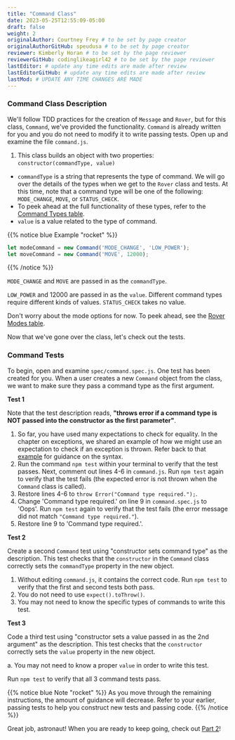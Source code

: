 ```yaml
---
title: "Command Class"
date: 2023-05-25T12:55:09-05:00
draft: false
weight: 2
originalAuthor: Courtney Frey # to be set by page creator
originalAuthorGitHub: speudusa # to be set by page creator
reviewer: Kimberly Horan # to be set by the page reviewer
reviewerGitHub: codinglikeagirl42 # to be set by the page reviewer
lastEditor: # update any time edits are made after review
lastEditorGitHub: # update any time edits are made after review
lastMod: # UPDATE ANY TIME CHANGES ARE MADE
---
```


### Command Class Description

We'll follow TDD practices for the creation of `Message` and `Rover`, but for this class, `Command`, we've provided the functionality. `Command` is already written for you and you do not need to modify it to write passing tests. Open up and examine the file `command.js`.

1. This class builds an object with two properties: `constructor(commandType, value)`
- `commandType` is a string that represents the type of command. We will go over the details of the types when we get to the `Rover` class and tests. At this time, note that a command type will be one of the following: `MODE_CHANGE`, `MOVE`, or `STATUS_CHECK`.
- To peek ahead at the full functionality of these types, refer to the [Command Types table](command-types-table).
- `value` is a value related to the type of command.

{{% notice blue Example "rocket" %}}
```javascript
let modeCommand = new Command('MODE_CHANGE', 'LOW_POWER');
let moveCommand = new Command('MOVE', 12000);
```
{{% /notice %}}

`MODE_CHANGE` and `MOVE` are passed in as the `commandType`.

`LOW_POWER` and 12000 are passed in as the `value`. Different command types require different kinds of values. `STATUS_CHECK` takes no value.

Don't worry about the mode options for now. To peek ahead, see the [Rover Modes table](rover-modes-table).

Now that we've gone over the class, let's check out the tests.

### Command Tests

To begin, open and examine `spec/command.spec.js`. One test has been created for you. When a user creates a new `Command` object from the class, we want to make sure they pass a command type as the first argument.

**Test 1**

Note that the test description reads, **"throws error if a command type is NOT passed into the constructor as the first parameter"**.

1. So far, you have used many expectations to check for equality. In the chapter on exceptions, we shared an example of how we might use an expectation to check if an exception is thrown. Refer back to that [example](exception-expectations) for guidance on the syntax.
1. Run the command `npm test` within your terminal to verify that the test passes. Next, comment out lines 4-6 in `command.js`. Run `npm test` again to verify that the test fails (the expected error is not thrown when the `Command` class is called).
1. Restore lines 4-6 to `throw Error("Command type required.");`.
1. Change 'Command type required.' on line 9 in `command.spec.js` to 'Oops'. Run `npm test` again to verify that the test fails (the error message did not match `"Command type required."`).
1. Restore line 9 to 'Command type required.'.

**Test 2**

Create a second `Command` test using "constructor sets command type" as the description. This test checks that the `constructor` in the `Command` class correctly sets the `commandType` property in the new object.

1. Without editing `command.js`, it contains the correct code. Run `npm test` to verify that the first and second tests both pass.
1. You do not need to use `expect().toThrow()`.
1. You may not need to know the specific types of commands to write this test.

**Test 3**

Code a third test using "constructor sets a value passed in as the 2nd argument" as the description. This test checks that the `constructor` correctly sets the `value` property in the new object.

a. You may not need to know a proper `value` in order to write this test.

Run `npm test` to verify that all 3 command tests pass.

{{% notice blue Note "rocket" %}}
As you move through the remaining instructions, the amount of guidance will decrease. Refer to your earlier, passing tests to help you construct new tests and passing code.
{{% /notice %}}

Great job, astronaut! When you are ready to keep going, check out [Part 2](mars-rover2)!

